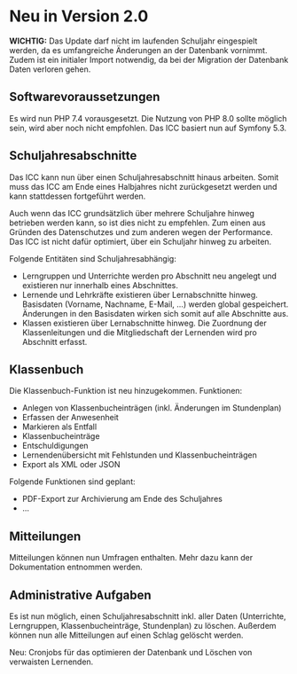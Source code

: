 # Neu in Version 2.0

**WICHTIG:** Das Update darf nicht im laufenden Schuljahr eingespielt werden,
da es umfangreiche Änderungen an der Datenbank vornimmt. Zudem ist ein initialer
Import notwendig, da bei der Migration der Datenbank Daten verloren gehen.

## Softwarevoraussetzungen

Es wird nun PHP 7.4 vorausgesetzt. Die Nutzung von PHP 8.0 sollte möglich sein, wird aber noch nicht empfohlen. 
Das ICC basiert nun auf Symfony 5.3.

## Schuljahresabschnitte

Das ICC kann nun über einen Schuljahresabschnitt hinaus arbeiten. Somit
muss das ICC am Ende eines Halbjahres nicht zurückgesetzt werden und
kann stattdessen fortgeführt werden.

Auch wenn das ICC grundsätzlich über mehrere Schuljahre hinweg betrieben
werden kann, so ist dies nicht zu empfehlen. Zum einen aus Gründen des
Datenschutzes und zum anderen wegen der Performance. Das ICC ist nicht
dafür optimiert, über ein Schuljahr hinweg zu arbeiten.

Folgende Entitäten sind Schuljahresabhängig:
* Lerngruppen und Unterrichte werden pro Abschnitt neu angelegt und existieren nur innerhalb
  eines Abschnittes.
* Lernende und Lehrkräfte existieren über Lernabschnitte hinweg. Basisdaten (Vorname, Nachname, E-Mail, ...)
  werden global gespeichert. Änderungen in den Basisdaten wirken sich somit auf alle Abschnitte aus.
* Klassen existieren über Lernabschnitte hinweg. Die Zuordnung der Klassenleitungen und die Mitgliedschaft der Lernenden
  wird pro Abschnitt erfasst.

## Klassenbuch

Die Klassenbuch-Funktion ist neu hinzugekommen. Funktionen:

* Anlegen von Klassenbucheinträgen (inkl. Änderungen im Stundenplan)
* Erfassen der Anwesenheit
* Markieren als Entfall
* Klassenbucheinträge
* Entschuldigungen
* Lernendenübersicht mit Fehlstunden und Klassenbucheinträgen
* Export als XML oder JSON

Folgende Funktionen sind geplant:
* PDF-Export zur Archivierung am Ende des Schuljahres
* ...

## Mitteilungen

Mitteilungen können nun Umfragen enthalten. Mehr dazu kann der Dokumentation entnommen werden.

## Administrative Aufgaben

Es ist nun möglich, einen Schuljahresabschnitt inkl. aller Daten (Unterrichte, Lerngruppen, Klassenbucheinträge, Stundenplan) 
zu löschen. Außerdem können nun alle Mitteilungen auf einen Schlag gelöscht werden.

Neu: Cronjobs für das optimieren der Datenbank und Löschen von verwaisten Lernenden.